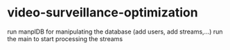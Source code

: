 # video-surveillance-optimization
run manplDB for manipulating the database (add users, add streams,...)
run the main to start processing the streams